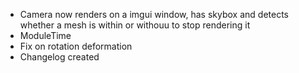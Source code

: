 * Camera now renders on a imgui window, has skybox and detects whether a mesh is within or withouu to stop rendering it
* ModuleTime
* Fix on rotation deformation
* Changelog created
